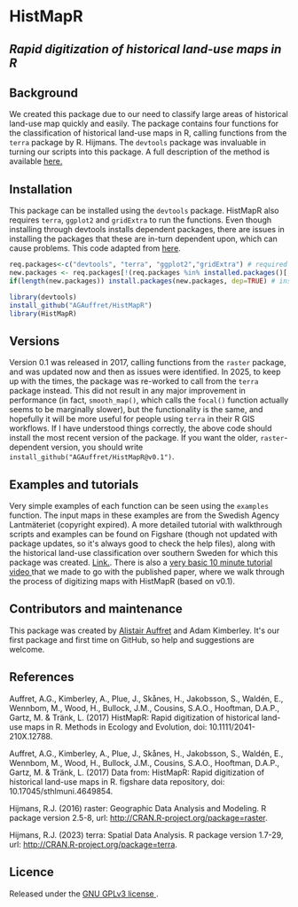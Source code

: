 # HistMapR

## *_Rapid digitization of historical land-use maps in R_*


## Background
We created this package due to our need to classify large areas of historical land-use map quickly and easily. The package contains four functions for the classification of historical land-use maps in R, calling functions from the `terra` package by R. Hijmans. The `devtools` package was invaluable in turning our scripts into this package. A full description of the method is available <a href="https://doi.org/10.1111/2041-210X.12788" target="_blank">here.</a> 


## Installation
This package can be installed using the `devtools` package. HistMapR also requires `terra`, `ggplot2` and `gridExtra` to run the functions. Even though installing through devtools installs dependent packages, there are issues in installing the packages that these are in-turn dependent upon, which can cause problems. This code adapted from <a href="https://github.com/BiologicalRecordsCentre/sparta" target="_blank">here</a>.

```R
req.packages<-c("devtools", "terra", "ggplot2","gridExtra") # required packages
new.packages <- req.packages[!(req.packages %in% installed.packages()[,"Package"])] # which are not installed?
if(length(new.packages)) install.packages(new.packages, dep=TRUE) # install those as required.

library(devtools)
install_github("AGAuffret/HistMapR")
library(HistMapR)
```

## Versions
Version 0.1 was released in 2017, calling functions from the `raster` package, and was updated now and then as issues were identified. In 2025, to keep up with the times, the package was re-worked to call from the `terra` package instead. This did not result in any major improvement in performance (in fact, `smooth_map()`, which calls the `focal()` function actually seems to be marginally slower), but the functionality is the same, and hopefully it will be more useful for people using `terra` in their R GIS workflows. If I have understood things correctly, the above code should install the most recent version of the package. If you want the older, `raster`-dependent version, you should write `install_github("AGAuffret/HistMapR@v0.1")`.


## Examples and tutorials
Very simple examples of each function can be seen using the `examples` function. The input maps in these examples are from the Swedish Agency Lantmäteriet (copyright expired). A more detailed tutorial with walkthrough scripts and examples can be found on Figshare (though not updated with package updates, so it's always good to check the help files), along with the historical land-use classification over southern Sweden for which this package was created. <a href="https://doi.org/10.17045/sthlmuni.4649854" target="_blank">Link.</a>. There is also a <a href="https://www.youtube.com/watch?v=5iD1pyDBBks" target="_blank">very basic 10 minute tutorial video </a> that we made to go with the published paper, where we walk through the process of digitizing maps with HistMapR (based on v0.1).


## Contributors and maintenance

This package was created by <a href="mailto:alistair.auffret@slu.se">Alistair Auffret</a> and Adam Kimberley. It's our first package and first time on GitHub, so help and suggestions are welcome.


## References

Auffret, A.G., Kimberley, A., Plue, J., Skånes, H., Jakobsson, S., Waldén, E., Wennbom, M., Wood, H., Bullock, J.M., Cousins, S.A.O., Hooftman, D.A.P., Gartz, M. & Tränk, L. (2017) HistMapR: Rapid digitization of historical land-use maps in R. Methods in Ecology and Evolution, doi: 10.1111/2041-210X.12788.

Auffret, A.G., Kimberley, A., Plue, J., Skånes, H., Jakobsson, S., Waldén, E., Wennbom, M., Wood, H., Bullock, J.M., Cousins, S.A.O., Hooftman, D.A.P., Gartz, M. & Tränk, L. (2017) Data from: HistMapR: Rapid digitization of historical land-use maps in R. figshare data repository, doi: 10.17045/sthlmuni.4649854.

Hijmans, R.J. (2016) raster: Geographic Data Analysis and Modeling. R package version 2.5-8, url: http://CRAN.R-project.org/package=raster.

Hijmans, R.J. (2023) terra: Spatial Data Analysis. R package version 1.7-29, url: http://CRAN.R-project.org/package=terra.

## Licence

Released under the <a href="https://choosealicense.com/licenses/gpl-3.0/" target="_blank"> GNU GPLv3 license </a>.


